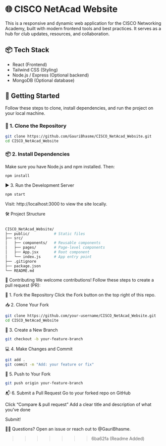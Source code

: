 
# 🌐 CISCO NetAcad Website

This is a responsive and dynamic web application for the CISCO Networking Academy, built with modern frontend tools and best practices. It serves as a hub for club updates, resources, and collaboration.


## 📦 Tech Stack

- React (Frontend)
- Tailwind CSS (Styling)
- Node.js / Express (Optional backend)
- MongoDB (Optional database)


## 🚀 Getting Started

Follow these steps to clone, install dependencies, and run the project on your local machine.

### 🔁 1. Clone the Repository

```bash
git clone https://github.com/GauriBhasme/CISCO_NetAcad_Website.git
cd CISCO_NetAcad_Website
```
### 📦 2. Install Dependencies
Make sure you have Node.js and npm installed. Then:
```bash
npm install
```

▶️ 3. Run the Development Server
```bash
npm start
```
Visit: http://localhost:3000 to view the site locally.

🛠️ Project Structure
```bash

CISCO_NetAcad_Website/
├── public/           # Static files
├── src/
│   ├── components/   # Reusable components
│   ├── pages/        # Page-level components
│   ├── App.jsx       # Root component
│   └── index.js      # App entry point
├── .gitignore
├── package.json
└── README.md

```

🤝 Contributing
We welcome contributions! Follow these steps to create a pull request (PR):

🌱 1. Fork the Repository
Click the Fork button on the top right of this repo.

📥 2. Clone Your Fork
```bash
git clone https://github.com/your-username/CISCO_NetAcad_Website.git
cd CISCO_NetAcad_Website
```

🌳 3. Create a New Branch
```bash
git checkout -b your-feature-branch
```

💻 4. Make Changes and Commit
```bash
git add .
git commit -m "Add: your feature or fix"
```

🚀 5. Push to Your Fork
```bash
git push origin your-feature-branch
```

📬 6. Submit a Pull Request
Go to your forked repo on GitHub

Click “Compare & pull request”
Add a clear title and description of what you’ve done

Submit!



🙋‍♀️ Questions?
Open an issue or reach out to @GauriBhasme.
>>>>>>> 6ba62fa (Readme Added)
